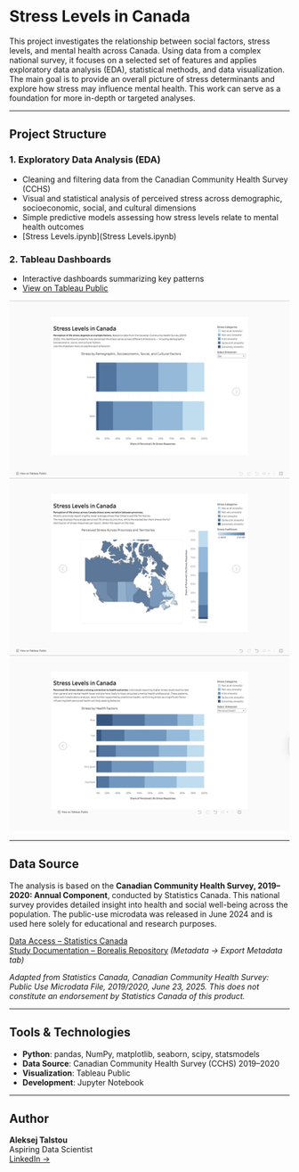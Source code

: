 # Stress Levels in Canada

This project investigates the relationship between social factors, stress levels, and mental health across Canada. Using data from a complex national survey, it focuses on a selected set of features and applies exploratory data analysis (EDA), statistical methods, and data visualization. The main goal is to provide an overall picture of stress determinants and explore how stress may influence mental health. This work can serve as a foundation for more in-depth or targeted analyses.

---

## Project Structure

### 1. Exploratory Data Analysis (EDA)
- Cleaning and filtering data from the Canadian Community Health Survey (CCHS)
- Visual and statistical analysis of perceived stress across demographic, socioeconomic, social, and cultural dimensions
- Simple predictive models assessing how stress levels relate to mental health outcomes
- [Stress Levels.ipynb](Stress Levels.ipynb)

### 2. Tableau Dashboards
- Interactive dashboards summarizing key patterns  
- [View on Tableau Public](https://public.tableau.com/shared/YBCP553YY?:display_count=n&:origin=viz_share_link)

![Dashboard Preview 1](Stress_Levels_in_Canada_Tableau_Preview1.png)  
![Dashboard Preview 2](Stress_Levels_in_Canada_Tableau_Preview2.png)  
![Dashboard Preview 3](Stress_Levels_in_Canada_Tableau_Preview3.png)  

---

## Data Source

The analysis is based on the **Canadian Community Health Survey, 2019–2020: Annual Component**, conducted by Statistics Canada. This national survey provides detailed insight into health and social well-being across the population. The public-use microdata was released in June 2024 and is used here solely for educational and research purposes.

[Data Access – Statistics Canada](https://www150.statcan.gc.ca/n1/pub/82m0013x/82m0013x2024001-eng.htm)  
[Study Documentation – Borealis Repository](https://borealisdata.ca/dataset.xhtml?persistentId=doi:10.5683/SP3/ZVCGBK) *(Metadata → Export Metadata tab)*

*Adapted from Statistics Canada, Canadian Community Health Survey: Public Use Microdata File, 2019/2020, June 23, 2025. This does not constitute an endorsement by Statistics Canada of this product.*

---

## Tools & Technologies

- **Python**: pandas, NumPy, matplotlib, seaborn, scipy, statsmodels
- **Data Source**: Canadian Community Health Survey (CCHS) 2019–2020
- **Visualization**: Tableau Public
- **Development**: Jupyter Notebook

---

## Author

**Aleksej Talstou**  
Aspiring Data Scientist  
[LinkedIn →](https://www.linkedin.com/in/aliaxey-talstou)
